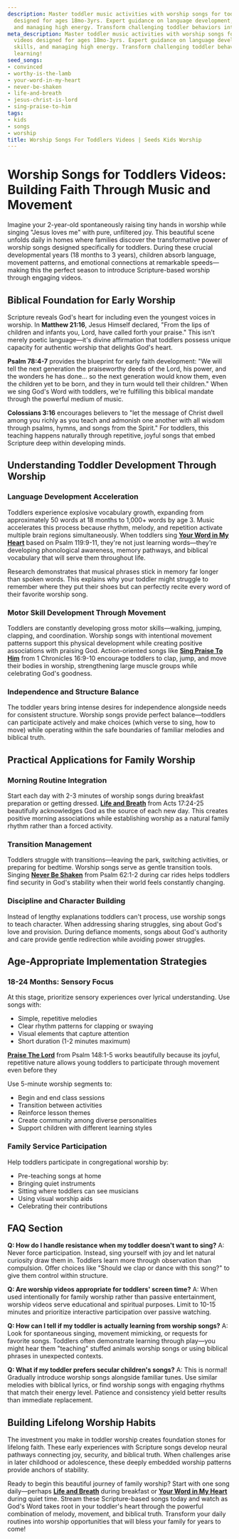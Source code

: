 ```yaml
---
description: Master toddler music activities with worship songs for toddlers videos
  designed for ages 18mo-3yrs. Expert guidance on language development, motor skills,
  and managing high energy. Transform challenging toddler behaviors into joyful learning!
meta_description: Master toddler music activities with worship songs for toddlers
  videos designed for ages 18mo-3yrs. Expert guidance on language development, motor
  skills, and managing high energy. Transform challenging toddler behaviors into joyful
  learning!
seed_songs:
- convinced
- worthy-is-the-lamb
- your-word-in-my-heart
- never-be-shaken
- life-and-breath
- jesus-christ-is-lord
- sing-praise-to-him
tags:
- kids
- songs
- worship
title: Worship Songs For Toddlers Videos | Seeds Kids Worship
---
```

# Worship Songs for Toddlers Videos: Building Faith Through Music and Movement

Imagine your 2-year-old spontaneously raising tiny hands in worship while singing "Jesus loves me" with pure, unfiltered joy. This beautiful scene unfolds daily in homes where families discover the transformative power of worship songs designed specifically for toddlers. During these crucial developmental years (18 months to 3 years), children absorb language, movement patterns, and emotional connections at remarkable speeds—making this the perfect season to introduce Scripture-based worship through engaging videos.

## Biblical Foundation for Early Worship

Scripture reveals God's heart for including even the youngest voices in worship. In **Matthew 21:16**, Jesus Himself declared, "From the lips of children and infants you, Lord, have called forth your praise." This isn't merely poetic language—it's divine affirmation that toddlers possess unique capacity for authentic worship that delights God's heart.

**Psalm 78:4-7** provides the blueprint for early faith development: "We will tell the next generation the praiseworthy deeds of the Lord, his power, and the wonders he has done... so the next generation would know them, even the children yet to be born, and they in turn would tell their children." When we sing God's Word with toddlers, we're fulfilling this biblical mandate through the powerful medium of music.

**Colossians 3:16** encourages believers to "let the message of Christ dwell among you richly as you teach and admonish one another with all wisdom through psalms, hymns, and songs from the Spirit." For toddlers, this teaching happens naturally through repetitive, joyful songs that embed Scripture deep within developing minds.

## Understanding Toddler Development Through Worship

### Language Development Acceleration

Toddlers experience explosive vocabulary growth, expanding from approximately 50 words at 18 months to 1,000+ words by age 3. Music accelerates this process because rhythm, melody, and repetition activate multiple brain regions simultaneously. When toddlers sing [**Your Word in My Heart**](https://seedskidsworship.com/product/your-word-in-my-heart-psalm-1199-11-2/) based on Psalm 119:9-11, they're not just learning words—they're developing phonological awareness, memory pathways, and biblical vocabulary that will serve them throughout life.

Research demonstrates that musical phrases stick in memory far longer than spoken words. This explains why your toddler might struggle to remember where they put their shoes but can perfectly recite every word of their favorite worship song.

### Motor Skill Development Through Movement

Toddlers are constantly developing gross motor skills—walking, jumping, clapping, and coordination. Worship songs with intentional movement patterns support this physical development while creating positive associations with praising God. Action-oriented songs like [**Sing Praise To Him**](https://seedskidsworship.com/product/sing-praise-to-him-1-chronicles-169/) from 1 Chronicles 16:9-10 encourage toddlers to clap, jump, and move their bodies in worship, strengthening large muscle groups while celebrating God's goodness.

### Independence and Structure Balance

The toddler years bring intense desires for independence alongside needs for consistent structure. Worship songs provide perfect balance—toddlers can participate actively and make choices (which verse to sing, how to move) while operating within the safe boundaries of familiar melodies and biblical truth.

## Practical Applications for Family Worship

### Morning Routine Integration

Start each day with 2-3 minutes of worship songs during breakfast preparation or getting dressed. [**Life and Breath**](https://seedskidsworship.com/product/life-and-breath-acts-1724-25/) from Acts 17:24-25 beautifully acknowledges God as the source of each new day. This creates positive morning associations while establishing worship as a natural family rhythm rather than a forced activity.

### Transition Management

Toddlers struggle with transitions—leaving the park, switching activities, or preparing for bedtime. Worship songs serve as gentle transition tools. Singing [**Never Be Shaken**](https://seedskidsworship.com/product/never-be-shaken-psalm-621-2-2/) from Psalm 62:1-2 during car rides helps toddlers find security in God's stability when their world feels constantly changing.

### Discipline and Character Building

Instead of lengthy explanations toddlers can't process, use worship songs to teach character. When addressing sharing struggles, sing about God's love and provision. During defiance moments, songs about God's authority and care provide gentle redirection while avoiding power struggles.

## Age-Appropriate Implementation Strategies

### 18-24 Months: Sensory Focus

At this stage, prioritize sensory experiences over lyrical understanding. Use songs with:
- Simple, repetitive melodies
- Clear rhythm patterns for clapping or swaying
- Visual elements that capture attention
- Short duration (1-2 minutes maximum)

[**Praise The Lord**](https://seedskidsworship.com/product/praise-the-lord-psalm-1451-5/) from Psalm 148:1-5 works beautifully because its joyful, repetitive nature allows young toddlers to participate through movement even before they

Use 5-minute worship segments to:
- Begin and end class sessions
- Transition between activities
- Reinforce lesson themes
- Create community among diverse personalities
- Support children with different learning styles

### Family Service Participation

Help toddlers participate in congregational worship by:
- Pre-teaching songs at home
- Bringing quiet instruments
- Sitting where toddlers can see musicians
- Using visual worship aids
- Celebrating their contributions

## FAQ Section

**Q: How do I handle resistance when my toddler doesn't want to sing?**
A: Never force participation. Instead, sing yourself with joy and let natural curiosity draw them in. Toddlers learn more through observation than compulsion. Offer choices like "Should we clap or dance with this song?" to give them control within structure.

**Q: Are worship videos appropriate for toddlers' screen time?**
A: When used intentionally for family worship rather than passive entertainment, worship videos serve educational and spiritual purposes. Limit to 10-15 minutes and prioritize interactive participation over passive watching.

**Q: How can I tell if my toddler is actually learning from worship songs?**
A: Look for spontaneous singing, movement mimicking, or requests for favorite songs. Toddlers often demonstrate learning through play—you might hear them "teaching" stuffed animals worship songs or using biblical phrases in unexpected contexts.

**Q: What if my toddler prefers secular children's songs?**
A: This is normal! Gradually introduce worship songs alongside familiar tunes. Use similar melodies with biblical lyrics, or find worship songs with engaging rhythms that match their energy level. Patience and consistency yield better results than immediate replacement.

## Building Lifelong Worship Habits

The investment you make in toddler worship creates foundation stones for lifelong faith. These early experiences with Scripture songs develop neural pathways connecting joy, security, and biblical truth. When challenges arise in later childhood or adolescence, these deeply embedded worship patterns provide anchors of stability.

Ready to begin this beautiful journey of family worship? Start with one song daily—perhaps [**Life and Breath**](https://seedskidsworship.com/product/life-and-breath-acts-1724-25/) during breakfast or [**Your Word in My Heart**](https://seedskidsworship.com/product/your-word-in-my-heart-psalm-1199-11-2/) during quiet time. Stream these Scripture-based songs today and watch as God's Word takes root in your toddler's heart through the powerful combination of melody, movement, and biblical truth. Transform your daily routines into worship opportunities that will bless your family for years to come!

<script type="application/ld+json">
{
  "@context": "https://schema.org",
  "@type": "Article",
  "headline": "Worship Songs For Toddlers Videos",
  "author": {
    "@type": "Organization",
    "name": "Seeds Kids Worship"
  },
  "publisher": {
    "@type": "Organization",
    "name": "Seeds Kids Worship",
    "logo": {
      "@type": "ImageObject",
      "url": "https://seedskidsworship.com/logo.png"
    }
  },
  "datePublished": "2025-09-08T16:55:21.419002",
  "dateModified": "2025-09-08T16:55:21.419029",
  "description": "Master toddler music activities with worship songs for toddlers videos designed for ages 18mo-3yrs. Expert guidance on language development, motor skills, and m",
  "mainEntityOfPage": {
    "@type": "WebPage",
    "@id": "https://seedskidsworship.com/activities/worship-songs-for-toddlers-videos/"
  }
}
</script>

<script type="application/ld+json">
{
  "@context": "https://schema.org",
  "@type": "Product",
  "name": "Convinced",
  "description": "A powerful Scripture song from Romans 8:38-39 declaring God's unshakeable love reminding children that nothing can separate them from Christ's love. Features inspiring cross imagery and impactful contemporary worship style.",
  "url": "https://seedskidsworship.com/product/convinced-romans-838-39-3/",
  "brand": {
    "@type": "Brand",
    "name": "Seeds Kids Worship"
  },
  "category": "Children's Christian Music",
  "album": "Seeds of Courage"
}
</script>

<script type="application/ld+json">
{
  "@context": "https://schema.org",
  "@type": "Product",
  "name": "Worthy is the Lamb",
  "description": "Easter song of praise declaring the Lamb worthy of power and honor from Revelation 5:12",
  "url": "https://seedskidsworship.com/product/worthy-is-the-lamb-revelation-512/",
  "brand": {
    "@type": "Brand",
    "name": "Seeds Kids Worship"
